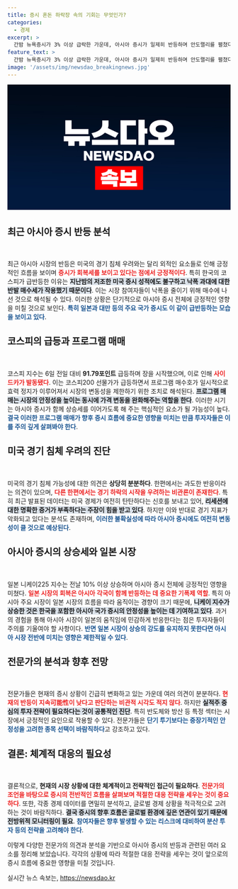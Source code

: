 ```yaml
---
title: 증시 혼돈 하락장 속의 기회는 무엇인가?
categories:
  - 경제
excerpt: >
  간밤 뉴욕증시가 3% 이상 급락한 가운데, 아시아 증시가 일제히 반등하며 안도랠리를 펼쳤다. 전문가들은 미국 경기 침체 우려에 대해 의견이 갈리고 있으며, 향후 시장 변동성이 불가피하다고 분석하고 있다.
feature_text: >
  간밤 뉴욕증시가 3% 이상 급락한 가운데, 아시아 증시가 일제히 반등하며 안도랠리를 펼쳤다. 전문가들은 미국 경기 침체 우려에 대해 의견이 갈리고 있으며, 향후 시장 변동성이 불가피하다고 분석하고 있다.
image: '/assets/img/newsdao_breakingnews.jpg'
---
```


<p><img src="/assets/img/newsdao_breakingnews.jpg" alt="pcversion 속보" /></p>

<h2 data-ke-size="size26">최근 아시아 증시 반등 분석</h2>

<p data-ke-size="size16">&nbsp;</p>  

<p>최근 아시아 시장의 반등은 미국의 경기 침체 우려와는 달리 외적인 요소들로 인해 긍정적인 흐름을 보이며 <b><span style="color: #ee2323;">증시가 회복세를 보이고 있다는 점에서 긍정적이다</span></b>. 특히 한국의 코스피가 급반등한 이유는 <b><span style="background-color: #21538527;">지난밤의 저조한 미국 증시 성적에도 불구하고 낙폭 과대에 대한 반발 매수세가 작용했기 때문이다</span></b>. 이는 시장 참여자들이 낙폭을 줄이기 위해 매수에 나선 것으로 해석될 수 있다. 이러한 상황은 단기적으로 아시아 증시 전체에 긍정적인 영향을 미칠 것으로 보인다. <b><span style="color: #1a5490;">특히 일본과 대만 등의 주요 국가 증시도 이 같이 급반등하는 모습을 보이고 있다</span></b>. </p>

<h2 data-ke-size="size26">코스피의 급등과 프로그램 매매</h2>

<p data-ke-size="size16">&nbsp;</p>

<p>코스피 지수는 6일 전일 대비 <b>91.79포인트</b> 급등하며 장을 시작했으며, 이로 인해 <b><span style="color: #ee2323;">사이드카가 발동됐다</span></b>. 이는 코스피200 선물가가 급등하면서 프로그램 매수호가 일시적으로 효력 정지가 이루어져서 시장의 변동성을 제한하기 위한 조치로 해석된다. <b><span style="background-color: #21538527;">프로그램 매매는 시장의 안정성을 높이는 동시에 가격 변동을 완화해주는 역할을 한다</span></b>. 이러한 시기는 아시아 증시가 함께 상승세를 이어가도록 해 주는 핵심적인 요소가 될 가능성이 높다. <b><span style="color: #1a5490;">결국 이러한 프로그램 매매가 향후 증시 흐름에 중요한 영향을 미치는 만큼 투자자들은 이를 주의 깊게 살펴봐야 한다</span></b>.</p>

<h2 data-ke-size="size26">미국 경기 침체 우려의 진단</h2>

<p data-ke-size="size16">&nbsp;</p>

<p>미국의 경기 침체 가능성에 대한 의견은 <b>상당히 분분하다</b>. 한편에서는 과도한 반응이라는 의견이 있으며, <b><span style="color: #ee2323;">다른 한편에서는 경기 하락의 시작을 우려하는 비관론이 존재한다</span></b>. 특히 최근 발표된 데이터는 미국 경제가 여전히 탄탄하다는 신호를 보내고 있어, <b><span style="background-color: #21538527;">리세션에 대한 명확한 증거가 부족하다는 주장이 힘을 받고 있다</span></b>. 하지만 이와 반대로 경기 지표가 악화되고 있다는 분석도 존재하며, <b><span style="color: #1a5490;">이러한 불확실성에 따라 아시아 증시에도 여전히 변동성이 클 것으로 예상된다</span></b>.</p>

<h2 data-ke-size="size26">아시아 증시의 상승세와 일본 시장</h2>

<p data-ke-size="size16">&nbsp;</p>

<p>일본 니케이225 지수는 전날 10% 이상 상승하며 아시아 증시 전체에 긍정적인 영향을 미쳤다. <b><span style="color: #ee2323;">일본 시장의 회복은 아시아 각국이 함께 반등하는 데 중요한 기폭제 역할</span></b>. 특히 아시아 주요 시장이 일본 시장의 흐름을 따라 움직이는 경향이 크기 때문에, <b><span style="background-color: #21538527;">니케이 지수가 상승한 것은 한국을 포함한 아시아 국가 증시의 안정성을 높이는 데 기여하고 있다</span></b>. 과거의 경험을 통해 아시아 시장이 일본의 움직임에 민감하게 반응한다는 점은 투자자들이 주의를 기울여야 할 사항이다. <b><span style="color: #1a5490;">반면 일본 시장이 상승의 강도를 유지하지 못한다면 아시아 시장 전반에 미치는 영향은 제한적일 수 있다</span></b>.</p>

<h2 data-ke-size="size26">전문가의 분석과 향후 전망</h2>

<p data-ke-size="size16">&nbsp;</p>

<p>전문가들은 현재의 증시 상황이 긴급히 변화하고 있는 가운데 여러 의견이 분분하다. <b><span style="color: #ee2323;">현재의 반등이 지속可能性이 낮다고 판단하는 비관적 시각도 적지 않다</span></b>. 하지만 <b><span style="background-color: #21538527;">실적주 중심의 투자 전략이 필요하다는 것이 공통적인 진단</span></b>. 특히 반도체와 방산 등 특정 섹터는 시장에서 긍정적인 요인으로 작용할 수 있다. 전문가들은 <b><span style="color: #1a5490;">단기 투기보다는 중장기적인 안정성을 고려한 종목 선택이 바람직하다</span></b>고 강조하고 있다. </p>

<h2 data-ke-size="size26">결론: 체계적 대응의 필요성</h2>

<p data-ke-size="size16">&nbsp;</p>

<p>결론적으로, <b>현재의 시장 상황에 대한 체계적이고 전략적인 접근이 필요하다</b>. <b><span style="color: #ee2323;">전문가의 조언을 바탕으로 증시의 전반적인 흐름을 살펴보며 적절한 대응 전략을 세우는 것이 중요하다</span></b>. 또한, 각종 경제 데이터를 면밀히 분석하고, 글로벌 경제 상황을 적극적으로 고려하는 것이 바람직하다. <b><span style="background-color: #21538527;">결국 증시의 향후 흐름은 글로벌 환경에 깊은 연관이 있기 때문에 전방위적 모니터링이 필요</span></b>. <b><span style="color: #1a5490;">참여자들은 향후 발생할 수 있는 리스크에 대비하여 분산 투자 등의 전략을 고려해야 한다</span></b>. </p>

<p>이렇게 다양한 전문가의 의견과 분석을 기반으로 아시아 증시의 반등과 관련된 여러 요소를 정리해 보았습니다. 각각의 상황에 따라 적절한 대응 전략을 세우는 것이 앞으로의 증시 흐름에 중요한 영향을 미칠 것입니다.</p>
실시간 뉴스 속보는, <a href="https://newsdao.kr" rel="dofollow">https://newsdao.kr</a>


